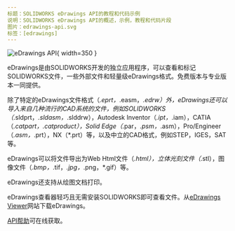 ```yaml
---
标题：SOLIDWORKS eDrawings API的教程和代码示例
说明：SOLIDWORKS eDrawings API的概述，示例，教程和代码片段
图片：edrawings-api.svg
标签：[edrawings]
---
```

![eDrawings API](edrawings-api.svg){ width=350 }

eDrawings是由SOLIDWORKS开发的独立应用程序，可以查看和标记SOLIDWORKS文件，一些外部文件和轻量级eDrawings格式。免费版本与专业版本一同提供。

除了特定的eDrawings文件格式（*.eprt，*.easm，*.edrw）外，eDrawings还可以导入来自几种流行的CAD系统的文件，例如SOLIDWORKS（*.sldprt，*.sldasm，*.slddrw），Autodesk Inventor（*.ipt，*.iam），CATIA（*.catpart，.catproduct），Solid Edge（*.par，*.psm，*.asm），Pro/Engineer（*.asm，*.prt），NX（*.prt）等，以及中立的CAD格式，例如STEP，IGES，SAT等。

eDrawings可以将文件导出为Web Html文件（*.html），立体光刻文件（*.stl），图像文件（*.bmp，*.tif，*.jpg，*.png，*.gif）等。

eDrawings还支持从绘图文档打印。

eDrawings查看器轻巧且无需安装SOLIDWORKS即可查看文件。从[eDrawings Viewer](https://www.edrawingsviewer.com)网站下载eDrawings。

[API帮助](https://help.solidworks.com/2016/chinese/api/SWHelp_List.html?id=910f478a27674aea9e7869b31a3f9252)可在线获取。